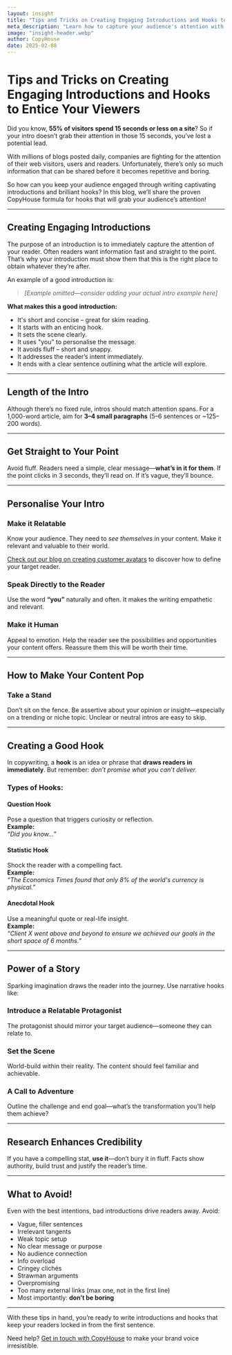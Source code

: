 ```yaml
---
layout: insight
title: "Tips and Tricks on Creating Engaging Introductions and Hooks to Entice Your Viewers"
meta_description: "Learn how to capture your audience's attention with compelling introductions and powerful hooks that drive engagement from the first sentence."
image: "insight-header.webp"
author: CopyHouse
date: 2025-02-08
---
```


# Tips and Tricks on Creating Engaging Introductions and Hooks to Entice Your Viewers

Did you know, **55% of visitors spend 15 seconds or less on a site**? So if your intro doesn’t grab their attention in those 15 seconds, you’ve lost a potential lead.

With millions of blogs posted daily, companies are fighting for the attention of their web visitors, users and readers. Unfortunately, there’s only so much information that can be shared before it becomes repetitive and boring.

So how can you keep your audience engaged through writing captivating introductions and brilliant hooks? In this blog, we’ll share the proven CopyHouse formula for hooks that will grab your audience’s attention!

---

## Creating Engaging Introductions

The purpose of an introduction is to immediately capture the attention of your reader. Often readers want information fast and straight to the point. That’s why your introduction must show them that this is the right place to obtain whatever they’re after.

An example of a good introduction is:

> *[Example omitted—consider adding your actual intro example here]*

**What makes this a good introduction:**

- It's short and concise – great for skim reading.
- It starts with an enticing hook.
- It sets the scene clearly.
- It uses "you" to personalise the message.
- It avoids fluff – short and snappy.
- It addresses the reader’s intent immediately.
- It ends with a clear sentence outlining what the article will explore.

---

## Length of the Intro

Although there’s no fixed rule, intros should match attention spans. For a 1,000-word article, aim for **3–4 small paragraphs** (5–6 sentences or ~125–200 words).

---

## Get Straight to Your Point

Avoid fluff. Readers need a simple, clear message—**what’s in it for them**. If the point clicks in 3 seconds, they’ll read on. If it’s vague, they’ll bounce.

---

## Personalise Your Intro

### Make it Relatable

Know your audience. They need to *see themselves* in your content. Make it relevant and valuable to their world.

[Check out our blog on creating customer avatars](https://copy-house.github.io/insights/building-your-b2b-customer-avatar/) to discover how to define your target reader.

### Speak Directly to the Reader

Use the word **“you”** naturally and often. It makes the writing empathetic and relevant.

### Make it Human

Appeal to emotion. Help the reader see the possibilities and opportunities your content offers. Reassure them this will be worth their time.

---

## How to Make Your Content Pop

### Take a Stand

Don’t sit on the fence. Be assertive about your opinion or insight—especially on a trending or niche topic. Unclear or neutral intros are easy to skip.

---

## Creating a Good Hook

In copywriting, a **hook** is an idea or phrase that **draws readers in immediately**. But remember: *don’t promise what you can’t deliver.*

### Types of Hooks:

#### Question Hook

Pose a question that triggers curiosity or reflection.  
**Example:**  
*“Did you know…”*

#### Statistic Hook

Shock the reader with a compelling fact.  
**Example:**  
*“The Economics Times found that only 8% of the world's currency is physical.”*

#### Anecdotal Hook

Use a meaningful quote or real-life insight.  
**Example:**  
*“Client X went above and beyond to ensure we achieved our goals in the short space of 6 months.”*

---

## Power of a Story

Sparking imagination draws the reader into the journey. Use narrative hooks like:

### Introduce a Relatable Protagonist

The protagonist should mirror your target audience—someone they can relate to.

### Set the Scene

World-build within their reality. The content should feel familiar and achievable.

### A Call to Adventure

Outline the challenge and end goal—what’s the transformation you’ll help them achieve?

---

## Research Enhances Credibility

If you have a compelling stat, **use it**—don’t bury it in fluff. Facts show authority, build trust and justify the reader’s time.

---

## What to Avoid!

Even with the best intentions, bad introductions drive readers away. Avoid:

- Vague, filler sentences
- Irrelevant tangents
- Weak topic setup
- No clear message or purpose
- No audience connection
- Info overload
- Cringey clichés
- Strawman arguments
- Overpromising
- Too many external links (max one, not in the first line)
- Most importantly: **don’t be boring**

---

With these tips in hand, you’re ready to write introductions and hooks that keep your readers locked in from the first sentence.

Need help? [Get in touch with CopyHouse](https://www.copyhouse.io/contact) to make your brand voice irresistible.
